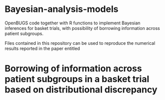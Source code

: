 # Bayesian-analysis-models

OpenBUGS code together with R functions to implement Bayesian inferences for basket trials, with possibility of borrowing information across patient subgroups.

Files contained in this repository can be used to reproduce the numerical results reported in the paper entitled
# Borrowing of information across patient subgroups in a basket trial based on distributional discrepancy
